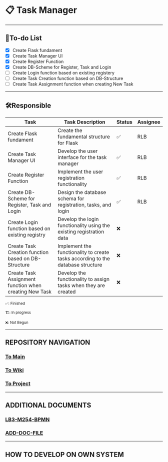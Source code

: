 # 📋 Task Manager

---

## 📃To-do List

- [X] Create Flask fundament
- [X] Create Task Manager UI
- [X] Create Register Function
- [X] Create DB-Scheme for Register, Task and Login   
- [ ] Create Login function based on existing registery
- [ ] Create Task Creation function based on DB-Structure
- [ ] Create Task Assignment function when creating New Task

---

## 🛠️Responsible

| Task                                                   | Task Description                                                                | Status | Assignee  |
|--------------------------------------------------------|---------------------------------------------------------------------------------|--------|-----------|
| Create Flask fundament                                 | Create the fundamental structure for Flask                                      | ✅      | RLB      |
| Create Task Manager UI                                 | Develop the user interface for the task manager                                 | ✅      | RLB      |
| Create Register Function                               | Implement the user registration functionality                                   | ✅      | RLB      |
| Create DB-Scheme for Register, Task and Login          | Design the database schema for registration, tasks, and login                   | ✅      | RLB      |
| Create Login function based on existing registry       | Develop the login functionality using the existing registration data            | ❌      |          |
| Create Task Creation function based on DB-Structure    | Implement the functionality to create tasks according to the database structure | ❌      |          |
| Create Task Assignment function when creating New Task | Develop the functionality to assign tasks when they are created                 | ❌      |          |

<small>✅: Finished</small>

<small>🏗️: In progress</small>

<small>❌: Not Begun</small>

---


## REPOSITORY NAVIGATION

### [To Main](https://github.com/Campus-Castolo/M254)

### [To Wiki](https://github.com/Campus-Castolo/M254/wiki)

### [To Project](https://github.com/orgs/Campus-Castolo/projects/2)

---

## ADDITIONAL DOCUMENTS

### [LB3-M254-BPMN](../LB3-Doc/README.md)

### [ADD-DOC-FILE]()

---

## HOW TO DEVELOP ON OWN SYSTEM
